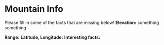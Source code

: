 # Mountain Info
Please fill in some of the facts that are missing below!
**Elevation:** something something

**Range:**
**Latitude, Longitude:**
**Interesting facts:**
